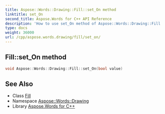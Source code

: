 ```yaml
---
title: Aspose::Words::Drawing::Fill::set_On method
linktitle: set_On
second_title: Aspose.Words for C++ API Reference
description: 'How to use set_On method of Aspose::Words::Drawing::Fill class in C++.'
type: docs
weight: 36000
url: /cpp/aspose.words.drawing/fill/set_on/
---
```

## Fill::set_On method




```cpp
void Aspose::Words::Drawing::Fill::set_On(bool value)
```

## See Also

* Class [Fill](../)
* Namespace [Aspose::Words::Drawing](../../)
* Library [Aspose.Words for C++](../../../)

